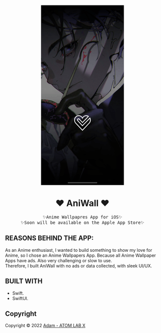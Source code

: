 <!-- PROJECT LOGO -->
<br />
<p align="center">
  <a href="https://github.com/AtomLabX/AniWall_Ver3">
    <img src="Demo/AniWall_Gif.gif" alt="Anime Wallpapre Demo">
  </a>

  <h1 align="center">❤️ AniWall ❤️</h1>

  <p align="center">
    <samp>✨Anime Wallpapres App for iOS✨</samp>
    <br>
        <samp>✨Soon will be available on the Apple App Store✨</samp>
    </p>
    

## REASONS BEHIND THE APP:
As an Anime enthusiast, I wanted to build something to show my love for Anime, so I chose an Anime Wallpapers App. Because all Anime Wallpaper Apps have ads. Also very challenging or slow to use.<br>
Therefore, I built AniWall with no ads or data collected, with sleek UI/UX.<br>

<!-- BUILT USING -->
## BUILT WITH
* Swift.
* SwiftUI.
 
<!-- CONTRIBUTING GUIDELINES -->
<!-- LICENSE -->
## Copyright

Copyright © 2022 [Adam - ATOM LAB X](https://AtomLabX.Dev)

